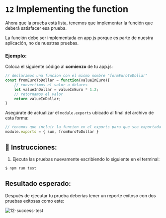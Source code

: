 #   `12` Implementing the function

Ahora que la prueba está lista, tenemos que implementar la función que deberá satisfacer esa prueba.

La función debe ser implementada en app.js porque es parte de nuestra aplicación, no de nuestras pruebas.

### Ejemplo:

Coloca el siguiente código al **comienzo** de tu app.js:

```js
// declaramos una funcion con el mismo nombre "formEuroToDollar"
const fromEuroToDollar = function(valueInEuro){
    // convertimos el valor a dolares
    let valueInDollar = valueInEuro * 1.2;
    // retornamos el valor
    return valueInDollar;
}
```

Asegúrate de actualizar el `module.exports` ubicado al final del archivo de esta forma:

```js
// tenemos que incluir la funcion en el exports para que sea exportada a otros archivos como test.js
module.exports = { sum, fromEuroToDollar }
```

## 📝 Instrucciones:

1. Ejecuta las pruebas nuevamente escribiendo lo siguiente en el terminal:

```bash
$ npm run test
```

## Resultado esperado:

Después de ejecutar tu prueba deberías tener un reporte exitoso con dos pruebas exitosas como este:

![12-success-test](../../assets/12-success-test.png)